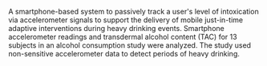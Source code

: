 A smartphone-based system to passively track a user's level of intoxication via accelerometer signals to support the delivery of mobile just-in-time adaptive interventions during heavy drinking events. 
Smartphone accelerometer readings and transdermal alcohol content (TAC) for 13 subjects in an alcohol consumption study were analyzed. 
The study used non-sensitive accelerometer data to detect periods of heavy drinking.

